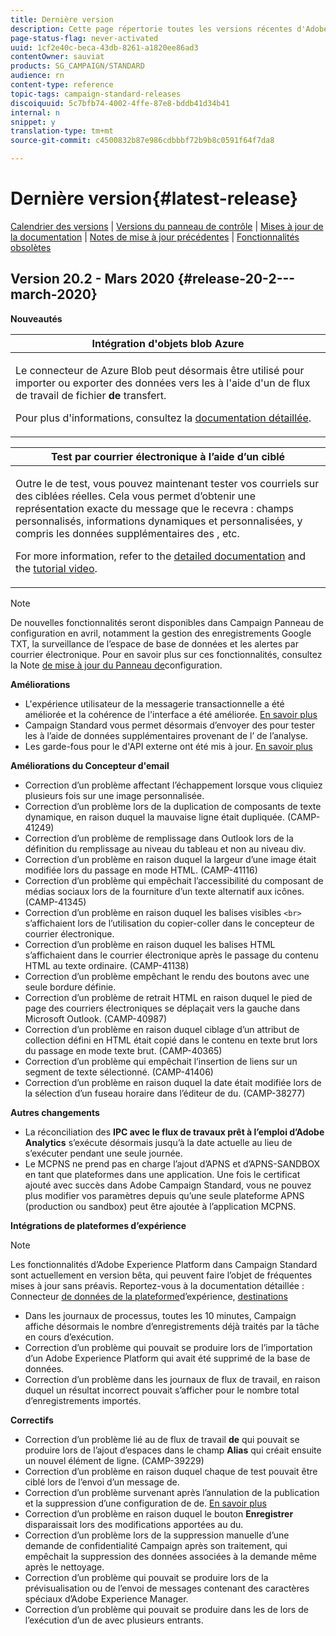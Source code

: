 ```yaml
---
title: Dernière version
description: Cette page répertorie toutes les versions récentes d'Adobe Campaign Standard.
page-status-flag: never-activated
uuid: 1cf2e40c-beca-43db-8261-a1820ee86ad3
contentOwner: sauviat
products: SG_CAMPAIGN/STANDARD
audience: rn
content-type: reference
topic-tags: campaign-standard-releases
discoiquuid: 5c7bfb74-4002-4ffe-87e8-bddb41d34b41
internal: n
snippet: y
translation-type: tm+mt
source-git-commit: c4500832b87e986cdbbbf72b9b8c0591f64f7da8

---
```



# Dernière version{#latest-release}

[Calendrier des versions](https://helpx.adobe.com/campaign/kb/acs-release-planning.html) | [Versions du panneau de contrôle](https://docs.adobe.com/content/help/en/control-panel/using/release-notes.html) | [Mises à jour de la documentation](../../rn/using/documentation-updates.md) | [Notes de mise à jour précédentes](../../rn/using/release-notes-2019.md) | [Fonctionnalités obsolètes](https://helpx.adobe.com/campaign/kb/acs-deprecated-and-removed-features.html)

## Version 20.2 - Mars 2020     {#release-20-2---march-2020}

**Nouveautés**

<table> 
 <thead> 
  <tr> 
   <th> <strong>Intégration d'objets blob Azure</strong><br /> </th> 
  </tr> 
 </thead> 
 <tbody> 
  <tr> 
   <td> <p>Le connecteur de Azure Blob  peut désormais être utilisé pour importer ou exporter des données vers les  à l'aide d'un de flux de travail de fichier <strong>de</strong> transfert. </p>
    <p>Pour plus d'informations, consultez la <a href="../../administration/using/external-accounts.md#microsoft-azure-external-account">documentation détaillée</a>.</p>
   </td> 
  </tr> 
 </tbody> 
</table>

<table> 
 <thead> 
  <tr> 
   <th> <strong>Test par courrier électronique à l’aide d’un ciblé</strong><br /> </th> 
  </tr> 
 </thead> 
 <tbody> 
  <tr> 
   <td> <p>Outre le  de test, vous pouvez maintenant tester vos courriels sur des  ciblées réelles. Cela vous permet d’obtenir une représentation exacte du message que le recevra : champs personnalisés, informations dynamiques et personnalisées, y compris les données supplémentaires des , etc. </p>
    <p>For more information, refer to the <a href="../../sending/using/testing-messages-using-target.md">detailed documentation</a> and the <a href="https://docs.adobe.com/content/help/en/campaign-standard-learn/tutorials/communication-channels/email/profile-substitution.html">tutorial video</a>. </p>
   </td> 
  </tr> 
 </tbody> 
</table>

>[!NOTE]
>
>De nouvelles fonctionnalités seront disponibles dans Campaign Panneau de configuration en avril, notamment la gestion des enregistrements Google TXT, la surveillance de l’espace de base de données et les alertes par courrier électronique. Pour en savoir plus sur ces fonctionnalités, consultez la Note [de mise à jour du Panneau de](https://docs.adobe.com/content/help/en/control-panel/using/release-notes.html)configuration.

**Améliorations**

* L&#39;expérience utilisateur de la messagerie transactionnelle a été améliorée et la cohérence de l&#39;interface a été améliorée. [En savoir plus](../../channels/using/about-transactional-messaging.md)
* Campaign Standard vous permet désormais d’envoyer des pour tester les  à l’aide de données supplémentaires provenant de l’ de l’analyse.
* Les garde-fous pour le d&#39;API externe  ont été mis à jour. [En savoir plus](../../automating/using/external-api.md)

**Améliorations du Concepteur d&#39;email**

* Correction d’un problème affectant l’échappement lorsque vous cliquiez plusieurs fois sur une image personnalisée.
* Correction d’un problème lors de la duplication de composants de texte dynamique, en raison duquel la mauvaise ligne était dupliquée. (CAMP-41249)
* Correction d’un problème de remplissage dans Outlook lors de la définition du remplissage au niveau du tableau et non au niveau div.
* Correction d’un problème en raison duquel la largeur d’une image était modifiée lors du passage en mode HTML. (CAMP-41116)
* Correction d’un problème qui empêchait l’accessibilité du composant de médias sociaux lors de la fourniture d’un texte alternatif aux icônes. (CAMP-41345)
* Correction d’un problème en raison duquel les balises visibles `<br>` s’affichaient lors de l’utilisation du copier-coller dans le concepteur de courrier électronique.
* Correction d’un problème en raison duquel les balises HTML s’affichaient dans le courrier électronique après le passage du contenu HTML au texte ordinaire. (CAMP-41138)
* Correction d’un problème empêchant le rendu des boutons avec une seule bordure définie.
* Correction d’un problème de retrait HTML en raison duquel le pied de page des courriers électroniques se déplaçait vers la gauche dans Microsoft Outlook. (CAMP-40987)
* Correction d’un problème en raison duquel  ciblage d’un attribut de collection défini en HTML était copié dans le contenu en texte brut lors du passage en mode texte brut. (CAMP-40365)
* Correction d’un problème qui empêchait l’insertion de liens sur un segment de texte sélectionné. (CAMP-41406)
* Correction d’un problème en raison duquel la date était modifiée lors de la sélection d’un fuseau horaire dans l’éditeur de  du. (CAMP-38277)

**Autres changements**

* La réconciliation des **IPC avec le flux de travaux prêt à l’emploi d’Adobe Analytics** s’exécute désormais jusqu’à la date actuelle au lieu de s’exécuter pendant une seule journée.
* Le MCPNS ne prend pas en charge l’ajout d’APNS et d’APNS-SANDBOX en tant que plateformes dans une application. Une fois le certificat ajouté avec succès dans  Adobe Campaign Standard, vous ne pouvez plus modifier vos paramètres depuis qu’une seule plateforme APNS (production ou sandbox) peut être ajoutée à l’application MCPNS.

**Intégrations de plateformes d’expérience**

>[!NOTE]
>
>Les fonctionnalités d’Adobe Experience Platform dans Campaign Standard sont actuellement en version bêta, qui peuvent faire l’objet de fréquentes mises à jour sans préavis. Reportez-vous à la documentation détaillée : Connecteur [de données de la plateforme](../../administration/using/aep-about-data-connector.md)d’expérience, [ destinations](../../audiences/using/aep-about-audience-destinations-service.md)

* Dans les journaux de processus, toutes les 10 minutes, Campaign affiche désormais le nombre d’enregistrements déjà traités par la tâche en cours d’exécution.
* Correction d’un problème qui pouvait se produire lors de l’importation d’un Adobe Experience Platform qui avait été supprimé de la base de données.
* Correction d’un problème dans les journaux de flux de travail, en raison duquel un résultat incorrect pouvait s’afficher pour le nombre total d’enregistrements importés.

**Correctifs**

* Correction d’un problème lié au  de flux de travail **de** qui pouvait se produire lors de l’ajout d’espaces dans le champ **Alias** qui créait ensuite un nouvel élément de ligne. (CAMP-39229)
* Correction d’un problème en raison duquel chaque de test pouvait être ciblé lors de l’envoi d’un message de.
* Correction d’un problème survenant après l’annulation de la publication et la suppression d’une configuration de  de. [En savoir plus](../../administration/using/configuring-transactional-messaging.md#deleting-an-event)
* Correction d’un problème en raison duquel le bouton **Enregistrer** disparaissait lors des modifications apportées au  du.
* Correction d’un problème lors de la suppression manuelle d’une demande de confidentialité Campaign après son traitement, qui empêchait la suppression des données associées à la demande même après le nettoyage.
* Correction d’un problème qui pouvait se produire lors de la prévisualisation ou de l’envoi de messages contenant des caractères spéciaux d’Adobe Experience Manager.
* Correction d’un problème qui pouvait se produire dans les  de lors de l’exécution d’un  de avec plusieurs entrants.